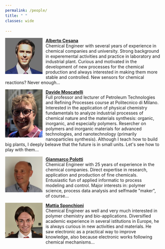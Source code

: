```yaml
---
permalink: /people/
title: " "
classes: wide

---
```


<p><img src="/assets/images/AC.jpg" class="img-responsive" width="24%" style="float: left;margin:0 10px 10px 0;">
<a href="https://www.linkedin.com/in/alberto-cesana-3b9304128/"><b>Alberto Cesana</b></a><br>
Chemical Engineer with several years of experience in chemical companies and university. Strong background in experemental activities and practice in laboratory and industrial plant. Curious and motivated in the development of new processes for the chemical production and always interested in making them more stable and controlled. New sensors for chemical reactions? Never enough...
</p>
<p><img src="/assets/images/DM.jpg" class="img-responsive" width="24%" style="float: left;margin:0 10px 10px 0;">
<a href="https://www.linkedin.com/in/davide-moscatelli-48735a35/"><b>Davide Moscatelli</b></a><br>
Full professor and lecturer of Petroleum Technologies and Refining Processes course at Politecnico di Milano. Interested in the application of physical chemistry fundamentals to analyze industrial processes of chemical nature and the materials synthesis: organic, inorganic, and especially polymers. Resercher on polymers and inorganic materials for advanced technologies, and nanotechnology (primarily nanoparticles synthesis). Although I teach how to build big plants, I deeply beleave that the future is in small units. Let's see how to play with them...
</p>
<p><img src="/assets/images/GP.jpg" class="img-responsive" width="24%" style="float: left;margin:0 10px 10px 0;">
<a href="https://www.linkedin.com/in/gianmarco-polotti-ab0136/"><b>Gianmarco Polotti</b></a><br>
Chemical Engineer with 25 years of experience in the chemical companies. Direct expertise in research, application and production of fine chemicals.
 Entusiastic fun of applied informatic to process modeling and control. Major interests in: polymer science, process data analysis and selfmade "maker", of course...
</p>
<p><img src="/assets/images/MS.jpg" class="img-responsive" width="24%" style="float: left;margin:0 10px 10px 0;">
<a href="https://www.linkedin.com/in/mattia-sponchioni/"><b>Mattia Sponchioni</b></a><br>
Chemical Engineer as well and very much interested in polymer chemistry and bio-applications. Diversified academic experience in several istitutions in Europe, he is always curious in new activities and materials. He saw electronic as a practical way to improve knowledge, also because electronic works following chemical mechanisms...
</p>

